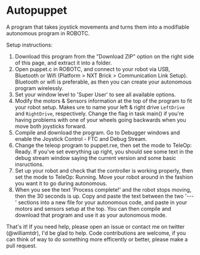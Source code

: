Autopuppet
==========

A program that takes joystick movements and turns them into a modifiable autonomous program in ROBOTC.

Setup instructions:

1. Download this program from the "Download ZIP" option on the right side of this page, and extract it into a folder.
2. Open puppet.c in ROBOTC, and connect to your robot via USB, Bluetooth or Wifi (Platform > NXT Brick > Communication Link Setup). Bluetooth or wifi is preferable, as then you can create your autonomous program wirelessly.
3. Set your window level to 'Super User' to see all available options.
4. Modify the motors & Sensors information at the top of the program to fit your robot setup. Makes ure to name your left & right drive `LeftDrive` and `RightDrive`, respectively. Change the flag in task main() if you're having problems with one of your wheels going backwards when you move both joysticks forward.
5. Compile and download the program. Go to Debugger windows and enable the Joystick Control - FTC and Debug Stream.
6. Change the teleop program to puppet.rxe, then set the mode to TeleOp: Ready. If you've set everything up right, you should see some text in the debug stream window saying the current version and some basic insructions.
7. Set up your robot and check that the controller is working properly, then set the mode to TeleOp: Running. Move your robot around in the fashion you want it to go during autonomous.
8. When you see the text 'Process complete!' and the robot stops moving, then the 30 seconds is up. Copy and paste the text between the two '---' sections into a new file for your autonomous code, and paste in your motors and sensors setup at the top. You can then compile and download that program and use it as your autonomous mode.

That's it! If you need help, please open an issue or contact me on twitter (@williamtdr), I'd be glad to help. Code contributions are welcome, if you can think of way to do something more efficently or better, please make a pull request.